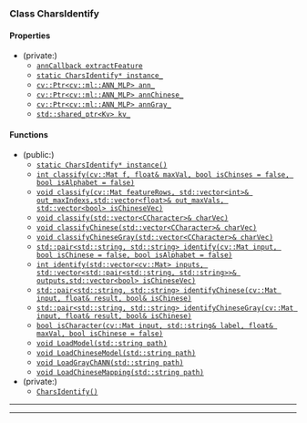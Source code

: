 ### Class CharsIdentify

#### Properties
 - (private:)
   - [`annCallback extractFeature`](#extractFeature)
   - [`static CharsIdentify* instance_`](#instance_)
   - [`cv::Ptr<cv::ml::ANN_MLP> ann_`](#ann_)
   - [`cv::Ptr<cv::ml::ANN_MLP> annChinese_`](#annChinese_)
   - [`cv::Ptr<cv::ml::ANN_MLP> annGray_`](#annGray_)
   - [`std::shared_ptr<Kv> kv_`](#kv_)

#### Functions
 - (public:)
   - [`static CharsIdentify* instance()`](#instance)
   - [`int classify(cv::Mat f, float& maxVal, bool isChinses = false, bool isAlphabet = false)`](#classify1)
   - [`void classify(cv::Mat featureRows, std::vector<int>& out_maxIndexs,std::vector<float>& out_maxVals, std::vector<bool> isChineseVec)`](#classify2)
   - [`void classify(std::vector<CCharacter>& charVec)`](#classify3)
   - [`void classifyChinese(std::vector<CCharacter>& charVec)`](#classifyChinese)
   - [`void classifyChineseGray(std::vector<CCharacter>& charVec)`](#classifyChineseGray)
   - [`std::pair<std::string, std::string> identify(cv::Mat input, bool isChinese = false, bool isAlphabet = false)`](#identify1)
   - [`int identify(std::vector<cv::Mat> inputs, std::vector<std::pair<std::string, std::string>>& outputs,std::vector<bool> isChineseVec)`](#identify2)
   - [`std::pair<std::string, std::string> identifyChinese(cv::Mat input, float& result, bool& isChinese)`](#identifyChinese)
   - [`std::pair<std::string, std::string> identifyChineseGray(cv::Mat input, float& result, bool& isChinese)`](#identifyChineseGray)
   - [`bool isCharacter(cv::Mat input, std::string& label, float& maxVal, bool isChinese = false)`](#isCharacter)
   - [`void LoadModel(std::string path)`](#LoadModel)
   - [`void LoadChineseModel(std::string path)`](#LoadChineseModel)
   - [`void LoadGrayChANN(std::string path)`](#LoadGrayChANN)
   - [`void LoadChineseMapping(std::string path)`](#LoadChineseMapping)
 - (private:)
   - [`CharsIdentify()`](#CharsIdentify)

***

***
